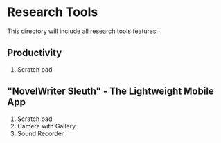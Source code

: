 # Research Tools

This directory will include all research tools features.

## Productivity

1. Scratch pad

## "NovelWriter Sleuth" - The Lightweight Mobile App

1. Scratch pad
2. Camera with Gallery
3. Sound Recorder
